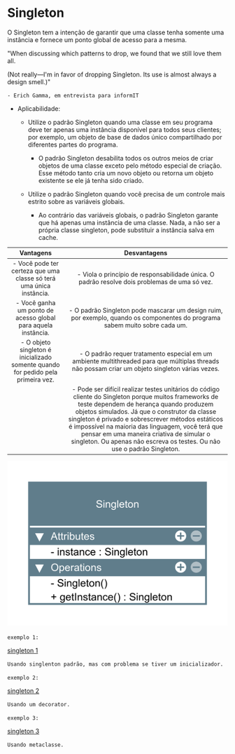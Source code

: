 # Singleton

O Singleton tem a intenção de garantir que uma classe tenha somente
uma instância e fornece um ponto global de acesso para a mesma.

"When discussing which patterns to drop, we found
that we still love them all.

(Not really—I'm in favor of dropping Singleton.
Its use is almost always a design smell.)"
    
    - Erich Gamma, em entrevista para informIT

- Aplicabilidade:

    - Utilize o padrão Singleton quando uma classe em seu programa deve ter apenas uma instância disponível para todos seus clientes; por exemplo, um objeto de base de dados único compartilhado por diferentes partes do programa.

        - O padrão Singleton desabilita todos os outros meios de criar objetos de uma classe exceto pelo método especial de criação. Esse método tanto cria um novo objeto ou retorna um objeto existente se ele já tenha sido criado.

    - Utilize o padrão Singleton quando você precisa de um controle mais estrito sobre as variáveis globais.

        - Ao contrário das variáveis globais, o padrão Singleton garante que há apenas uma instância de uma classe. Nada, a não ser a própria classe singleton, pode substituir a instância salva em cache.

|Vantagens|Desvantagens|
|:---:|:---:|
|- Você pode ter certeza que uma classe só terá uma única instância.|- Viola o princípio de responsabilidade única. O padrão resolve dois problemas de uma só vez.|
|- Você ganha um ponto de acesso global para aquela instância.|- O padrão Singleton pode mascarar um design ruim, por exemplo, quando os componentes do programa sabem muito sobre cada um.|
|- O objeto singleton é inicializado somente quando for pedido pela primeira vez.|- O padrão requer tratamento especial em um ambiente multithreaded para que múltiplas threads não possam criar um objeto singleton várias vezes.|
||- Pode ser difícil realizar testes unitários do código cliente do Singleton porque muitos frameworks de teste dependem de herança quando produzem objetos simulados. Já que o construtor da classe singleton é privado e sobrescrever métodos estáticos é impossível na maioria das linguagem, você terá que pensar em uma maneira criativa de simular o singleton. Ou apenas não escreva os testes. Ou não use o padrão Singleton.|

![img_singleton](./Singleton.png)

`exemplo 1:`

[singleton 1](./singleton.py)

    Usando singlenton padrão, mas com problema se tiver um inicializador. 

`exemplo 2:`

[singleton 2](./singleton_2.py)

    Usando um decorator.

`exemplo 3:`

[singleton 3](./singleton_3.py)

    Usando metaclasse.